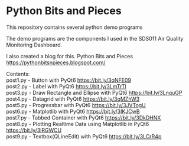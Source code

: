# Python Bits and Pieces
This repository contains several python demo programs

The demo programs are the components I used in the SDS011 Air Quality Monitoring Dashboard.

I also created a blog for this. Python Bits and Pieces https://pythonbitsnpieces.blogspot.com/

Contents:
<br>post1.py - Button with PyQt6 https://bit.ly/3qNFE09
<br>post2.py - Label with PyQt6 https://bit.ly/3LmTrTl
<br>post3.py - Draw Rectangle and Ellipse with PyQt6 https://bit.ly/3LnquGP
<br>post4.py - Datagrid with PyQt6 https://bit.ly/3qMZhW3
<br>post5.py - Progressbar with PyQt6 https://bit.ly/3JVTogU
<br>post6.py - Matplotlib with PyQt6 https://bit.ly/3IKJCwB
<br>post7.py - Tabbed Container with PyQt6 https://bit.ly/3DkDHNX
<br>post8.py - Plotting Realtime Data using Matplotlib in PyQt6 https://bit.ly/3iRGWCU
<br>post9.py - Textbox(QLineEdit) with PyQt6 https://bit.ly/3LCrR4p
